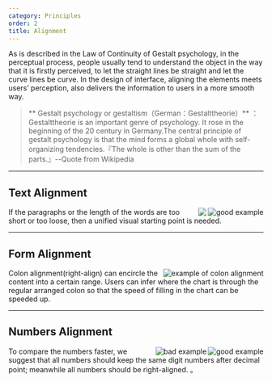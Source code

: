 ```yaml
---
category: Principles
order: 2
title: Alignment
---
```


As is described in the Law of Continuity of Gestalt psychology, in the perceptual process, people usually tend to understand the object in the way that it is firstly perceived, to let the straight lines be straight and let the curve lines be curve. In the design of interface, aligning the elements meets users’ perception, also delivers the information to users in a more smooth way.

> ** Gestalt psychology or gestaltism（German：Gestalttheorie）** ：Gestalttheorie is an important genre of psychology. It rose in the beginning of the 20 century in Germany.The central principle of gestalt psychology is that the mind forms a global whole with self-organizing tendencies.『The whole is other than the sum of the parts.』--Quote from Wikipedia

---

## Text Alignment

<img class="preview-img good" align="right" alt="good example" description="Align the title and text to the left; use one visual starting point." src="https://gw.alipayobjects.com/zos/rmsportal/lVDlIgxvuXSMQvJJVMnu.png">
<img class="preview-img bad" align="right" asslt="bad example" description="The tile and the text start in different visual point. This is not recommended except the differences between title and text are emphasized. " src="https://gw.alipayobjects.com/zos/rmsportal/DAhkAEIoXYdljmxsJTjl.png">

If the paragraphs or the length of the words are too short or too loose, then a unified visual starting point is needed.

---

## Form Alignment

<img class="preview-img" align="right" alt="example of colon alignment" src="https://gw.alipayobjects.com/zos/rmsportal/OaTkwGfGxRSFsvAlzZMq.png">

Colon alignment(right-align) can encircle the content into a certain range. Users can infer where the chart is through the regular arranged colon so that the speed of filling in the chart can be speeded up.

---

## Numbers Alignment

<img class="preview-img good" align="right" alt="good example" src="https://gw.alipayobjects.com/zos/rmsportal/bIJAZcUmaRxJeFxZJwUp.png">
<img class="preview-img bad" align="right" alt="bad example" src="https://gw.alipayobjects.com/zos/rmsportal/zUmANVIhBanDnlyOhvaH.png">

To compare the numbers faster, we suggest that all numbers should keep the same digit numbers after decimal point; meanwhile all numbers should be right-aligned. 。
